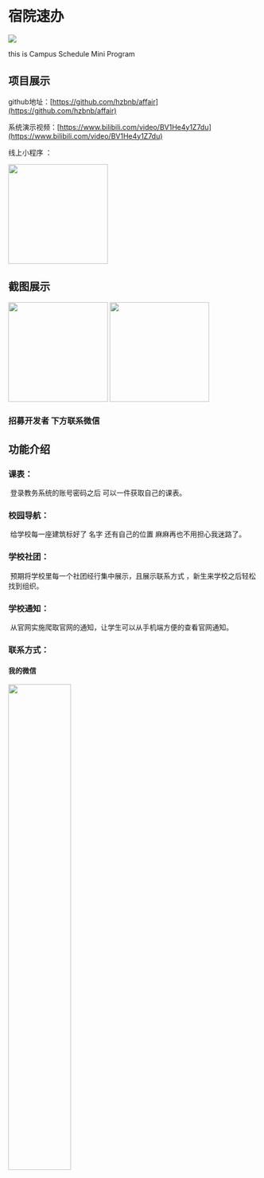 # 宿院速办

<a><img src="https://img.shields.io/badge/license-GPL3-brightgreen"></a>

this is Campus Schedule Mini Program 



## 项目展示
github地址：[https://github.com/hzbnb/affair](https://github.com/hzbnb/affair)

系统演示视频：[https://www.bilibili.com/video/BV1He4y1Z7du](https://www.bilibili.com/video/BV1He4y1Z7du)

线上小程序 ：

<img src="https://s1.ax1x.com/2023/04/29/p91uCE8.jpg" style="width: 200px;display: inline-block;">

## 截图展示
<img src="https://s1.ax1x.com/2023/04/29/p91uSDP.png" style="width: 200px; display: inline-block;">
<img src="https://s1.ax1x.com/2023/04/29/p91upHf.png" style="width: 200px; display: inline-block;">

### 招募开发者 下方联系微信

## 功能介绍

### 课表：

​	登录教务系统的账号密码之后  可以一件获取自己的课表。

 ### 校园导航：

​	给学校每一座建筑标好了 名字 还有自己的位置 麻麻再也不用担心我迷路了。

### 学校社团：

​	预期将学校里每一个社团经行集中展示，且展示联系方式 ，新生来学校之后轻松找到组织。

### 学校通知：
​	从官网实施爬取官网的通知，让学生可以从手机端方便的查看官网通知。

### 联系方式：
<a name="guSmb"></a>
#### 我的微信
<img src="https://s1.ax1x.com/2022/09/12/vXfTTU.jpg" style="width:50%" />















